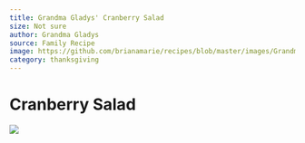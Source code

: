 ```yaml
---
title: Grandma Gladys' Cranberry Salad
size: Not sure
author: Grandma Gladys
source: Family Recipe
image: https://github.com/brianamarie/recipes/blob/master/images/GrandmaGladyscranberrysalad.jpeg?raw=true
category: thanksgiving
---
```

# Cranberry Salad

![](https://brianamarie.github.io/recipes/images/GrandmaGladyscranberrysalad.jpeg)
